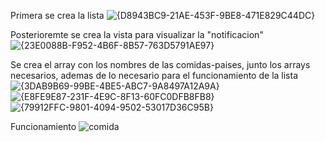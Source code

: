 Primera se crea la lista
![{D8943BC9-21AE-453F-9BE8-471E829C44DC}](https://github.com/user-attachments/assets/14d20017-29f3-43d6-96a5-1a330a29123c)

Posterioremte se crea la vista para visualizar la "notificacion"
![{23E0088B-F952-4B6F-8B57-763D5791AE97}](https://github.com/user-attachments/assets/84ec3bf3-39ff-4179-9e1e-0da88bf9298b)

Se crea el array con los nombres de las comidas-paises, junto los arrays necesarios, ademas de lo necesario para el funcionamiento de la lista
![{3DAB9B69-99BE-4BE5-ABC7-9A8497A12A9A}](https://github.com/user-attachments/assets/494fe9a3-7dc8-4ec4-b844-4d84ae650de1)
![{E8FE9E87-231F-4E9C-8F13-60FC0DFB8FB8}](https://github.com/user-attachments/assets/edc3589c-2166-457a-84f1-3ab1d957d953)
![{79912FFC-9801-4094-9502-53017D36C95B}](https://github.com/user-attachments/assets/a105421d-a501-4545-b860-0e79226e2f0e)



Funcionamiento
![comida](https://github.com/user-attachments/assets/29369d2b-b12e-47a7-a563-4d5d937884f8)
